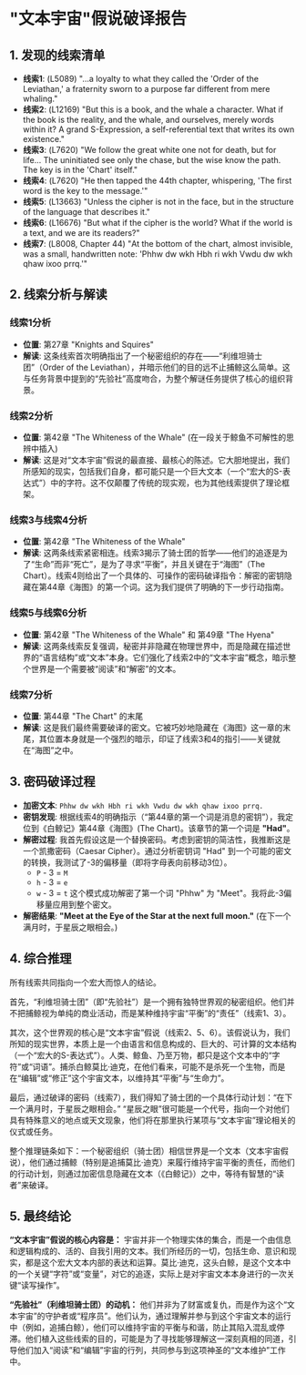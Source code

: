 # "文本宇宙"假说破译报告

## 1. 发现的线索清单

*   **线索1**: (L5089) "...a loyalty to what they called the 'Order of the Leviathan,' a fraternity sworn to a purpose far different from mere whaling."
*   **线索2**: (L12169) "But this is a book, and the whale a character. What if the book is the reality, and the whale, and ourselves, merely words within it? A grand S-Expression, a self-referential text that writes its own existence."
*   **线索3**: (L7620) "We follow the great white one not for death, but for life... The uninitiated see only the chase, but the wise know the path. The key is in the 'Chart' itself."
*   **线索4**: (L7620) "He then tapped the 44th chapter, whispering, 'The first word is the key to the message.'"
*   **线索5**: (L13663) "Unless the cipher is not in the face, but in the structure of the language that describes it."
*   **线索6**: (L16676) "But what if the cipher is the world? What if the world is a text, and we are its readers?"
*   **线索7**: (L8008, Chapter 44) "At the bottom of the chart, almost invisible, was a small, handwritten note: 'Phhw dw wkh Hbh ri wkh Vwdu dw wkh qhaw ixoo prrq.'"

## 2. 线索分析与解读

### 线索1分析
*   **位置**: 第27章 "Knights and Squires"
*   **解读**: 这条线索首次明确指出了一个秘密组织的存在——“利维坦骑士团”（Order of the Leviathan），并暗示他们的目的远不止捕鲸这么简单。这与任务背景中提到的“先验社”高度吻合，为整个解谜任务提供了核心的组织背景。

### 线索2分析
*   **位置**: 第42章 "The Whiteness of the Whale" (在一段关于鲸鱼不可解性的思辨中插入)
*   **解读**: 这是对“文本宇宙”假说的最直接、最核心的陈述。它大胆地提出，我们所感知的现实，包括我们自身，都可能只是一个巨大文本（一个“宏大的S-表达式”）中的字符。这不仅颠覆了传统的现实观，也为其他线索提供了理论框架。

### 线索3与线索4分析
*   **位置**: 第42章 "The Whiteness of the Whale"
*   **解读**: 这两条线索紧密相连。线索3揭示了骑士团的哲学——他们的追逐是为了“生命”而非“死亡”，是为了寻求“平衡”，并且关键在于“海图”（The Chart）。线索4则给出了一个具体的、可操作的密码破译指令：解密的密钥隐藏在第44章《海图》的第一个词。这为我们提供了明确的下一步行动指南。

### 线索5与线索6分析
*   **位置**: 第42章 "The Whiteness of the Whale" 和 第49章 "The Hyena"
*   **解读**: 这两条线索反复强调，秘密并非隐藏在物理世界中，而是隐藏在描述世界的“语言结构”或“文本”本身。它们强化了线索2中的“文本宇宙”概念，暗示整个世界是一个需要被“阅读”和“解密”的文本。

### 线索7分析
*   **位置**: 第44章 "The Chart" 的末尾
*   **解读**: 这是我们最终需要破译的密文。它被巧妙地隐藏在《海图》这一章的末尾，其位置本身就是一个强烈的暗示，印证了线索3和4的指引——关键就在“海图”之中。

## 3. 密码破译过程

*   **加密文本**: `Phhw dw wkh Hbh ri wkh Vwdu dw wkh qhaw ixoo prrq.`
*   **密钥发现**: 根据线索4的明确指示（“第44章的第一个词是消息的密钥”），我定位到《白鲸记》第44章《海图》(The Chart)。该章节的第一个词是 **"Had"**。
*   **解密过程**: 我首先假设这是一个替换密码。考虑到密钥的简洁性，我推断这是一个凯撒密码（Caesar Cipher）。通过分析密钥词 "Had" 到一个可能的密文的转换，我测试了-3的偏移量（即将字母表向前移动3位）。
    *   `P` - 3 = `M`
    *   `h` - 3 = `e`
    *   `w` - 3 = `t`
    这个模式成功解密了第一个词 "Phhw" 为 "Meet"。我将此-3偏移量应用到整个密文。
*   **解密结果**: **"Meet at the Eye of the Star at the next full moon."** (在下一个满月时，于星辰之眼相会。)

## 4. 综合推理

所有线索共同指向一个宏大而惊人的结论。

首先，“利维坦骑士团”（即“先验社”）是一个拥有独特世界观的秘密组织。他们并不把捕鲸视为单纯的商业活动，而是某种维持宇宙“平衡”的“责任”（线索1、3）。

其次，这个世界观的核心是“文本宇宙”假说（线索2、5、6）。该假说认为，我们所知的现实世界，本质上是一个由语言和信息构成的、巨大的、可计算的文本结构（一个“宏大的S-表达式”）。人类、鲸鱼、乃至万物，都只是这个文本中的“字符”或“词语”。捕杀白鲸莫比·迪克，在他们看来，可能不是杀死一个生物，而是在“编辑”或“修正”这个宇宙文本，以维持其“平衡”与“生命力”。

最后，通过破译的密码（线索7），我们得知了骑士团的一个具体行动计划：“在下一个满月时，于星辰之眼相会。” “星辰之眼”很可能是一个代号，指向一个对他们具有特殊意义的地点或天文现象，他们将在那里执行某项与“文本宇宙”理论相关的仪式或任务。

整个推理链条如下：一个秘密组织（骑士团）相信世界是一个文本（文本宇宙假说），他们通过捕鲸（特别是追捕莫比·迪克）来履行维持宇宙平衡的责任，而他们的行动计划，则通过加密信息隐藏在文本（《白鲸记》）之中，等待有智慧的“读者”来破译。

## 5. 最终结论

**“文本宇宙”假说的核心内容是：** 宇宙并非一个物理实体的集合，而是一个由信息和逻辑构成的、活的、自我引用的文本。我们所经历的一切，包括生命、意识和现实，都是这个宏大文本内部的表达和运算。莫比·迪克，这头白鲸，是这个文本中的一个关键“字符”或“变量”，对它的追逐，实际上是对宇宙文本本身进行的一次关键“读写操作”。

**“先验社”（利维坦骑士团）的动机：** 他们并非为了财富或复仇，而是作为这个“文本宇宙”的守护者或“程序员”。他们认为，通过理解并参与到这个宇宙文本的运行中（例如，追捕白鲸），他们可以维持宇宙的平衡与和谐，防止其陷入混乱或停滞。他们植入这些线索的目的，可能是为了寻找能够理解这一深刻真相的同道，引导他们加入“阅读”和“编辑”宇宙的行列，共同参与到这项神圣的“文本维护”工作中。